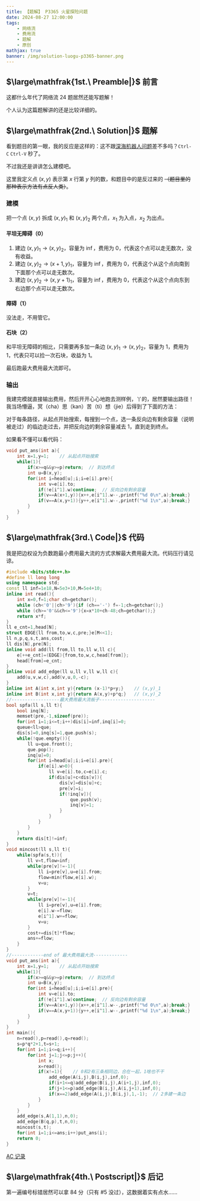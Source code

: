 ```yaml
---
title: 【题解】 P3365 火星探险问题
date: 2024-08-27 12:00:00
tags: 
    - 网络流
    - 费用流
    - 题解
    - 原创
mathjax: true
banner: /img/solution-luogu-p3365-banner.png
---
```


## $\large\mathfrak{1st.\ Preamble|}$​ 前言

这都什么年代了网络流 24 题居然还能写题解！

个人认为这篇题解讲的还是比较详细的。

## $\large\mathfrak{2nd.\ Solution|}$ 题解

看到题目的第一眼，我的反应是这样的：这不跟[深海机器人问题](https://www.luogu.com.cn/problem/P4012)差不多吗？`Ctrl-C` `Ctrl-V` 秒了。

不过我还是讲讲怎么建模吧。

这里我定义点 $(x,y)$ 表示第 $x$ 行第 $y$ 列的数，和题目中的是反过来的 ~~（题目里的那种表示方法有点反人类）~~。

### 建模

把一个点 $(x,y)$ 拆成 $(x,y)_1$ 和 $(x,y)_2$ 两个点，$x_1$ 为入点，$x_2$ 为出点。

#### 平坦无障碍（$0$）

1. 建边 $(x,y)_1 \rightarrow (x,y)_2$，容量为 $\inf$，费用为 $0$，代表这个点可以走无数次，没有收益。
2. 建边 $(x,y)_2 \rightarrow (x+1,y)_1$，容量为 $\inf$，费用为 $0$，代表这个从这个点向南到下面那个点可以走无数次。
3. 建边 $(x,y)_2 \rightarrow (x,y+1)_1$，容量为 $\inf$，费用为 $0$，代表这个从这个点向东到右边那个点可以走无数次。

#### 障碍（$1$）

没法走，不用管它。

#### 石块（$2$）

和平坦无障碍的相比，只需要再多加一条边 $(x,y)_1 \rightarrow (x,y)_2$，容量为 $1$，费用为 $1$，代表只可以捡一次石块，收益为 $1$。

最后跑最大费用最大流即可。

### 输出

我建完模就直接输出费用，然后开开心心地跑去测样例，丫的，居然要输出路径！我当场懵逼，冥（cha）思（kan）苦（ti）想（jie）后得到了下面的方法：

对于每条路径，从起点开始搜索，每搜到一个点，选一条反向边有剩余容量（说明被走过）的临边走过去，并把反向边的剩余容量减去 $1$，直到走到终点。

如果看不懂可以看代码：

```cpp
void put_ans(int a){
    int x=1,y=1;    // 从起点开始搜索
    while(1){
        if(x>=q&&y>=p)return;  // 到达终点
        int u=B(x,y);
        for(int i=head[u];i;i=e[i].pre){
            int v=e[i].to;
            if(!e[i^1].w)continue;  // 反向边有剩余容量
            if(v==A(x+1,y)){x++,e[i^1].w--,printf("%d 0\n",a);break;}  // 向南走
            if(v==A(x,y+1)){y++,e[i^1].w--,printf("%d 1\n",a);break;}  // 向东走
        }
    }
}
```

## $\large\mathfrak{3rd.\ Code|}$ 代码

我是把边权设为负数跑最小费用最大流的方式求解最大费用最大流。代码压行请见谅。

```cpp
#include <bits/stdc++.h>
#define ll long long
using namespace std;
const ll inf=1e18,N=5e3+10,M=5e4+10;
inline int read(){
	int x=0,f=1;char ch=getchar();
	while (ch<'0'||ch>'9'){if (ch=='-') f=-1;ch=getchar();}
	while (ch>='0'&&ch<='9'){x=x*10+ch-48;ch=getchar();}
	return x*f;
}
ll e_cnt=1,head[N];
struct EDGE{ll from,to,w,c,pre;}e[M<<1];
ll n,p,q,s,t,ans,cost;
ll dis[N],pre[N];
inline void add(ll from,ll to,ll w,ll c){
    e[++e_cnt]=(EDGE){from,to,w,c,head[from]};
    head[from]=e_cnt;
}
inline void add_edge(ll u,ll v,ll w,ll c){
    add(u,v,w,c),add(v,u,0,-c);
}
inline int A(int x,int y){return (x-1)*p+y;}    // (x,y)_1
inline int B(int x,int y){return A(x,y)+p*q;}   // (x,y)_2
//------------------最大费用最大流板子---------------------
bool spfa(ll s,ll t){
    bool inq[N];
    memset(pre,-1,sizeof(pre));
    for(int i=1;i<=t;i++)dis[i]=inf,inq[i]=0;
    queue<ll>que;
    dis[s]=0,inq[s]=1,que.push(s);
    while(!que.empty()){
        ll u=que.front();
        que.pop();
        inq[u]=0;
        for(int i=head[u];i;i=e[i].pre){
            if(e[i].w>0){
                ll v=e[i].to,c=e[i].c;
                if(dis[u]+c<dis[v]){
                    dis[v]=dis[u]+c;
                    pre[v]=i;
                    if(!inq[v]){
                        que.push(v);
                        inq[v]=1;
                    }
                }
            }
        }
    }
    return dis[t]!=inf;
}
void mincost(ll s,ll t){
    while(spfa(s,t)){
        ll v=t,flow=inf;
        while(pre[v]!=-1){
            ll i=pre[v],u=e[i].from;
            flow=min(flow,e[i].w);
            v=u;
        }
        v=t;
        while(pre[v]!=-1){
            ll i=pre[v],u=e[i].from;
            e[i].w-=flow;
            e[i^1].w+=flow;
            v=u;
        }
        cost+=dis[t]*flow;
        ans+=flow;
    }
}
//------------end of 最大费用最大流-------------
void put_ans(int a){
    int x=1,y=1;    // 从起点开始搜索
    while(1){
        if(x>=q&&y>=p)return;  // 到达终点
        int u=B(x,y);
        for(int i=head[u];i;i=e[i].pre){
            int v=e[i].to;
            if(!e[i^1].w)continue;  // 反向边有剩余容量
            if(v==A(x+1,y)){x++,e[i^1].w--,printf("%d 0\n",a);break;}  // 向南走
            if(v==A(x,y+1)){y++,e[i^1].w--,printf("%d 1\n",a);break;}  // 向东走
        }
    }
}
int main(){
    n=read(),p=read(),q=read();
    s=p*q*2+1,t=s+1;
    for(int i=1;i<=q;i++){
        for(int j=1;j<=p;j++){
            int x;
            x=read();
            if(x!=1){    // 0和2有三条相同边，合在一起，1啥也不干
                add_edge(A(i,j),B(i,j),inf,0);
                if(i+1<=q)add_edge(B(i,j),A(i+1,j),inf,0);
                if(j+1<=p)add_edge(B(i,j),A(i,j+1),inf,0);
                if(x==2)add_edge(A(i,j),B(i,j),1,-1);  // 2多建一条边
            }
        }
    }
    add_edge(s,A(1,1),n,0);
    add_edge(B(q,p),t,n,0);
    mincost(s,t);
    for(int i=1;i<=ans;i++)put_ans(i);
    return 0;
}
```

[AC 记录](https://www.luogu.com.cn/record/172049267)

## $\large\mathfrak{4th.\ Postscript|}$ 后记

第一遍编号标错居然可以拿 $84$ 分（只有 #5 没过），这数据着实有点水……